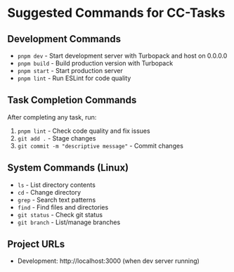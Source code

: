 # Suggested Commands for CC-Tasks

## Development Commands
- `pnpm dev` - Start development server with Turbopack and host on 0.0.0.0
- `pnpm build` - Build production version with Turbopack
- `pnpm start` - Start production server
- `pnpm lint` - Run ESLint for code quality

## Task Completion Commands
After completing any task, run:
1. `pnpm lint` - Check code quality and fix issues
2. `git add .` - Stage changes
3. `git commit -m "descriptive message"` - Commit changes

## System Commands (Linux)
- `ls` - List directory contents
- `cd` - Change directory
- `grep` - Search text patterns
- `find` - Find files and directories
- `git status` - Check git status
- `git branch` - List/manage branches

## Project URLs
- Development: http://localhost:3000 (when dev server running)
